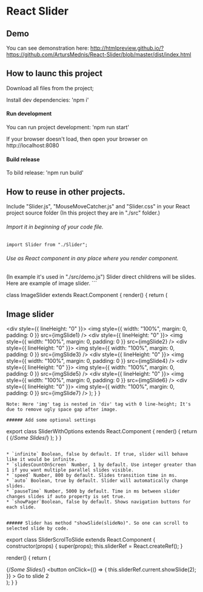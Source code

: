 # React Slider

## Demo
You can see demonstration here:
http://htmlpreview.github.io/?https://github.com/ArtursMednis/React-Slider/blob/master/dist/index.html

## How to launc this project
Download all files from the project;

Install dev dependencies:
'npm i'

#### Run development
You can run project development:
'npm run start'

If your browser doesn't load, then open your browser on http://localhost:8080

#### Build release
To bild release:
'npm run build'


## How to reuse in other projects.
Include "Slider.js", "MouseMoveCatcher.js" and "Slider.css" in your React project source folder (In this project they are in "./src" folder.)

###### Import it in beginning of your code file.
`import Slider from "./Slider";`


###### Use as React component in any place where you render component.
(In example it's used in "./src/demo.js")
Slider direct childrens will be slides. Here are example of image slider. 
	```

  
class ImageSlider extends React.Component {
  render() {
    return (
      <Slider>
        <div>
          <h2> Image slider</h2>
        </div>
        <div style={{ lineHeight: "0" }}>
          <img
            style={{ width: "100%", margin: 0, padding: 0 }}
            src={imgSlide1}
          />
        </div>
        <div style={{ lineHeight: "0" }}>
          <img
            style={{ width: "100%", margin: 0, padding: 0 }}
            src={imgSlide2}
          />
        </div>
        <div style={{ lineHeight: "0" }}>
          <img
            style={{ width: "100%", margin: 0, padding: 0 }}
            src={imgSlide3}
          />
        </div>
        <div style={{ lineHeight: "0" }}>
          <img
            style={{ width: "100%", margin: 0, padding: 0 }}
            src={imgSlide4}
          />
        </div>
        <div style={{ lineHeight: "0" }}>
          <img
            style={{ width: "100%", margin: 0, padding: 0 }}
            src={imgSlide5}
          />
        </div>
        <div style={{ lineHeight: "0" }}>
          <img
            style={{ width: "100%", margin: 0, padding: 0 }}
            src={imgSlide6}
          />
        </div>
        <div style={{ lineHeight: "0" }}>
          <img
            style={{ width: "100%", margin: 0, padding: 0 }}
            src={imgSlide7}
          />
        </div>
      </Slider>
    );
  }
}
  ```
Note: Here 'img' tag is nested in 'div' tag with 0 line-height; It's due to remove ugly space gap after image.

###### Add some optional settings
```
export class SliderWithOptions extends React.Component {
  render() {
    return (
      <Slider
        infinite={true}
        slidesCountOnScreen={2}
        speed={1200}
        auto={true}
        pauseTime={3000}
        showPager={true}
      >
        {/*Some Slides*/}
      </Slider>
    );
  }
}
```

* `infinite` Boolean, false by default. If true, slider will behave like it would be infinite.
* `slidesCountOnScreen` Number, 1 by default. Use integer greater than 1 if you want multiple parallel slides visible.
* `speed` Number, 800 by default. Slides transition time in ms.
* `auto` Boolean, true by default. Slider will automatically change slides.
* `pauseTime` Number, 5000 by default. Time in ms between slider changes slides if auto property is set true.
* `showPager`Boolean, false by default. Shows navigation buttons for each slide.


###### Slider has method "showSlide(slideNo)". So one can scroll to selected slide by code.
```
export class SliderScrolToSlide extends React.Component {
  constructor(props) {
    super(props);
    this.sliderRef = React.createRef();
  }

  render() {
    return (
      <div>
        <Slider ref={this.sliderRef} infinite={true}>
          {/*Some Slides*/}
        </Slider>
        <button
          onClick={() => {
            this.sliderRef.current.showSlide(2);
          }}
        >
          Go to slide 2
        </button>
      </div>
    );
  }
}
```

